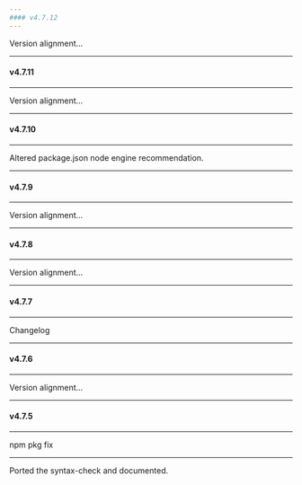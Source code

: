 ```yaml
---
#### v4.7.12
---
```


Version alignment...

---
#### v4.7.11
---

Version alignment...

---
#### v4.7.10
---

Altered package.json node engine recommendation.

---
#### v4.7.9
---

Version alignment...

---
#### v4.7.8
---

Version alignment...

---
#### v4.7.7
---

Changelog

---
#### v4.7.6
---

Version alignment...

---
#### v4.7.5
---

npm pkg fix

---

Ported the syntax-check and documented.

